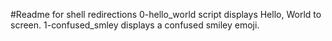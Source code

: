 #Readme for shell redirections
0-hello_world script displays Hello, World to screen.
1-confused_smley displays a confused smiley emoji.

